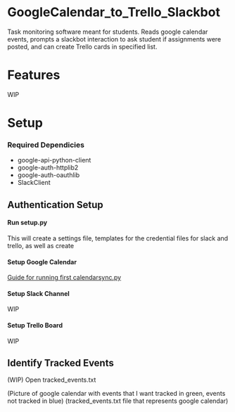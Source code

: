 # GoogleCalendar_to_Trello_Slackbot
Task monitoring software meant for students. Reads google calendar events, prompts a slackbot interaction to ask student if assignments were posted, and can create Trello cards in specified list.


# Features
WIP


# Setup

### Required Dependicies
- google-api-python-client
- google-auth-httplib2
- google-auth-oauthlib
- SlackClient

## Authentication Setup 

#### Run setup.py
This will create a settings file, templates for the credential files for slack and trello, as well as create

#### Setup Google Calendar
[Guide for running first calendarsync.py](https://developers.google.com/calendar/quickstart/python)

#### Setup Slack Channel
WIP

#### Setup Trello Board
WIP

## Identify Tracked Events
(WIP)
Open tracked_events.txt

(Picture of google calendar with events that I want tracked in green, events not tracked in blue)
(tracked_events.txt file that represents google calendar)

## 
